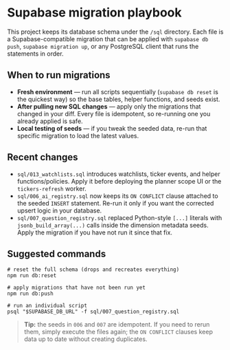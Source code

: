 # Supabase migration playbook

This project keeps its database schema under the `/sql` directory. Each file is a
Supabase-compatible migration that can be applied with `supabase db push`, `supabase
migration up`, or any PostgreSQL client that runs the statements in order.

## When to run migrations

- **Fresh environment** — run all scripts sequentially (`supabase db reset` is the
  quickest way) so the base tables, helper functions, and seeds exist.
- **After pulling new SQL changes** — apply only the migrations that changed in your
  diff. Every file is idempotent, so re-running one you already applied is safe.
- **Local testing of seeds** — if you tweak the seeded data, re-run that specific
  migration to load the latest values.

## Recent changes

- `sql/013_watchlists.sql` introduces watchlists, ticker events, and helper
  functions/policies. Apply it before deploying the planner scope UI or the
  `tickers-refresh` worker.
- `sql/006_ai_registry.sql` now keeps its `ON CONFLICT` clause attached to the seeded
  `INSERT` statement. Re-run it only if you want the corrected upsert logic in your
  database.
- `sql/007_question_registry.sql` replaced Python-style `[...]` literals with
  `jsonb_build_array(...)` calls inside the dimension metadata seeds. Apply the
  migration if you have not run it since that fix.

## Suggested commands

```
# reset the full schema (drops and recreates everything)
npm run db:reset

# apply migrations that have not been run yet
npm run db:push

# run an individual script
psql "$SUPABASE_DB_URL" -f sql/007_question_registry.sql
```

> **Tip:** the seeds in `006` and `007` are idempotent. If you need to rerun them,
> simply execute the files again; the `ON CONFLICT` clauses keep data up to date without
> creating duplicates.
